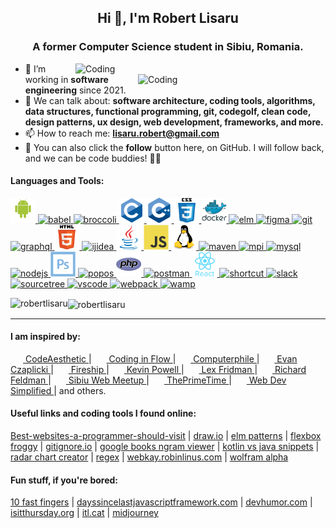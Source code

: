 <h2 align="center">Hi 👋, I'm Robert Lisaru</h2>
<h3 align="center">A former Computer Science student in Sibiu, Romania.</h3>
<img align="right" alt="Coding" width="400" src="https://camo.githubusercontent.com/a4c584bce1c41271485d28f92aaf9f581b3c88b68ca723b6edfd58b4ba988c2b/68747470733a2f2f63646e2e6472696262626c652e636f6d2f75736572732f313138373833362f73637265656e73686f74732f363533393432392f70726f6772616d65722e676966#gh-light-mode-only">
<img align="right" alt="Coding" width="300" src="https://camo.githubusercontent.com/128341413947128d0b5116d81999fb11bddb4ca69e02a813d559f8da1ffaf219/68747470733a2f2f646c2e6f70656e73656175736572646174612e636f6d2f63616368652f6f726967696e496d6167652f66696c65732f35323761393738336332386337303936323737336137336462373937656134642e6769662367682d6461726b2d6d6f64652d6f6e6c79#gh-dark-mode-only">

- 🔭 I’m working in **software engineering** since 2021.
- 🌱 We can talk about: **software architecture, coding tools, algorithms, data structures, functional programming, git, codegolf, clean code, design patterns, ux design, web development, frameworks, and more.**
- 📫 How to reach me: **lisaru.robert@gmail.com**
- 🦾 You can also click the **follow** button here, on GitHub. I will follow back, and we can be code buddies! 🦆🦆

<h4 align="left">Languages and Tools:</h4>
<p align="left"> 
<a href="https://developer.android.com" target="_blank" rel="noreferrer"> <img src="https://raw.githubusercontent.com/devicons/devicon/master/icons/android/android-original-wordmark.svg" alt="android" width="40" height="40"/> </a>
<a href="https://babeljs.io/" target="_blank" rel="noreferrer"> <img src="https://user-images.githubusercontent.com/3025322/87547253-bf050400-c6a2-11ea-950a-280311bc6cc8.png" alt="babel" width="40" height="40"/> </a> 
<a href="https://www.oligriffiths.com/broccolijs/" target="_blank" rel="noreferrer"> <img src="https://avatars.githubusercontent.com/u/6686448?s=200&v=4" alt="broccoli" width="40" height="40"/> </a> 
<a href="https://www.cprogramming.com/" target="_blank" rel="noreferrer"> <img src="https://raw.githubusercontent.com/devicons/devicon/master/icons/c/c-original.svg" alt="c" width="40" height="40"/> </a> 
<a href="https://www.w3schools.com/cpp/" target="_blank" rel="noreferrer"> <img src="https://raw.githubusercontent.com/devicons/devicon/master/icons/cplusplus/cplusplus-original.svg" alt="cplusplus" width="40" height="40"/> </a> 
<a href="https://www.w3schools.com/css/" target="_blank" rel="noreferrer"> <img src="https://raw.githubusercontent.com/devicons/devicon/master/icons/css3/css3-original-wordmark.svg" alt="css3" width="40" height="40"/> </a> 
<a href="https://www.docker.com/" target="_blank" rel="noreferrer"> <img src="https://raw.githubusercontent.com/devicons/devicon/master/icons/docker/docker-original-wordmark.svg" alt="docker" width="40" height="40"/> </a> 
<a href="https://elm-lang.org/" target="_blank" rel="noreferrer"> <img src="https://avatars.githubusercontent.com/u/20698192?s=200&v=4" alt="elm" width="40" height="40"/> </a> 
<a href="https://www.figma.com/" target="_blank" rel="noreferrer"> <img src="https://www.vectorlogo.zone/logos/figma/figma-icon.svg" alt="figma" width="40" height="40"/> </a> 
<a href="https://git-scm.com/" target="_blank" rel="noreferrer"> <img src="https://www.vectorlogo.zone/logos/git-scm/git-scm-icon.svg" alt="git" width="40" height="40"/> </a> 
<a href="https://graphql.org/" target="_blank" rel="noreferrer"> <img src="https://upload.wikimedia.org/wikipedia/commons/thumb/1/17/GraphQL_Logo.svg/800px-GraphQL_Logo.svg.png" alt="graphql" width="40" height="40"/> </a> 
<a href="https://www.w3.org/html/" target="_blank" rel="noreferrer"> <img src="https://raw.githubusercontent.com/devicons/devicon/master/icons/html5/html5-original-wordmark.svg" alt="html5" width="40" height="40"/> </a>
<a href="https://www.jetbrains.com/idea/" target="_blank" rel="noreferrer"> <img src="https://resources.jetbrains.com/storage/products/intellij-idea/img/meta/intellij-idea_logo_300x300.png" alt="ijidea" width="40" height="40"/> </a> 
<a href="https://www.java.com" target="_blank" rel="noreferrer"> <img src="https://raw.githubusercontent.com/devicons/devicon/master/icons/java/java-original.svg" alt="java" width="40" height="40"/> </a> 
<a href="https://developer.mozilla.org/en-US/docs/Web/JavaScript" target="_blank" rel="noreferrer"> <img src="https://raw.githubusercontent.com/devicons/devicon/master/icons/javascript/javascript-original.svg" alt="javascript" width="40" height="40"/> </a> 
<a href="https://www.linux.org/" target="_blank" rel="noreferrer"> <img src="https://raw.githubusercontent.com/devicons/devicon/master/icons/linux/linux-original.svg" alt="linux" width="40" height="40"/> </a> 
<a href="https://maven.apache.org/" target="_blank" rel="noreferrer"> <img src="https://cdn.fs.teachablecdn.com/L2rtxPaRxa4am1VtNegg" alt="maven" width="40" height="40"/> </a> 
<a href="https://www.open-mpi.org/" target="_blank" rel="noreferrer"> <img src="https://avatars.githubusercontent.com/u/2165682?s=280&v=4" alt="mpi" width="40" height="40"/> </a> 
<a href="https://www.mysql.com/" target="_blank" rel="noreferrer"> <img src="https://www.freepnglogos.com/uploads/logo-mysql-png/logo-mysql-mysql-logo-png-images-are-download-crazypng-21.png" alt="mysql" width="40" height="40"/> </a> 
<a href="https://nodejs.org" target="_blank" rel="noreferrer"> <img src="https://images.g2crowd.com/uploads/product/image/large_detail/large_detail_f0b606abb6d19089febc9faeeba5bc05/nodejs-development-services.png" alt="nodejs" width="40" height="40"/> </a> 
<a href="https://www.photoshop.com/en" target="_blank" rel="noreferrer"> <img src="https://raw.githubusercontent.com/devicons/devicon/master/icons/photoshop/photoshop-line.svg" alt="photoshop" width="40" height="40"/> </a> 
<a href="https://pop.system76.com/" target="_blank" rel="noreferrer"> <img src="https://pop.system76.com/icon-512.png" alt="popos" width="40" height="40"/> </a> 
<a href="https://www.php.net" target="_blank" rel="noreferrer"> <img src="https://raw.githubusercontent.com/devicons/devicon/master/icons/php/php-original.svg" alt="php" width="40" height="40"/> </a> 
<a href="https://postman.com" target="_blank" rel="noreferrer"> <img src="https://www.vectorlogo.zone/logos/getpostman/getpostman-icon.svg" alt="postman" width="40" height="40"/> </a> 
<a href="https://reactjs.org/" target="_blank" rel="noreferrer"> <img src="https://raw.githubusercontent.com/devicons/devicon/master/icons/react/react-original-wordmark.svg" alt="react" width="40" height="40"/> </a> 
<a href="https://www.shortcut.com/" target="_blank" rel="noreferrer"> <img src="https://theme.zdassets.com/theme_assets/574945/bb45339f1cb2fb6865949df0c8009ababaad3470.png" alt="shortcut" width="40" height="40"/> </a> 
<a href="https://slack.com/" target="_blank" rel="noreferrer"> <img src="https://upload.wikimedia.org/wikipedia/commons/thumb/d/d5/Slack_icon_2019.svg/2048px-Slack_icon_2019.svg.png" alt="slack" width="40" height="40"/> </a> 
<a href="https://www.sourcetreeapp.com/" target="_blank" rel="noreferrer"> <img src="https://dl2.macupdate.com/images/icons256/35643.png?time=1670568508" alt="sourcetree" width="40" height="40"/> </a> 
<a href="https://code.visualstudio.com/" target="_blank" rel="noreferrer"> <img src="https://upload.wikimedia.org/wikipedia/commons/thumb/9/9a/Visual_Studio_Code_1.35_icon.svg/2048px-Visual_Studio_Code_1.35_icon.svg.png" alt="vscode" width="40" height="40"/> </a>
<a href="https://webpack.js.org" target="_blank" rel="noreferrer"> <img src="https://webpack.js.org/icon-pwa-512x512.934507c816afbcdb.png" alt="webpack" width="40" height="40"/> </a>
<a href="https://www.wampserver.com/en/" target="_blank" rel="noreferrer"> <img src="https://upload.wikimedia.org/wikipedia/commons/4/4f/WampServer.png" alt="wamp" width="40" height="40"/> </a>
</p>


<p><img align="left" src="https://github-readme-stats.vercel.app/api/top-langs?username=robertlisaru&show_icons=true&locale=en&layout=compact" alt="robertlisaru" /></p>

<p><img align="center" src="https://github-readme-streak-stats.herokuapp.com/?user=robertlisaru&" alt="robertlisaru" /></p>

<hr>

<h4 align="left">I am inspired by:</h4>

 <a href="https://www.youtube.com/@CodeAesthetic" target="_blank" rel="noreferrer"> <img src="https://upload.wikimedia.org/wikipedia/commons/thumb/0/09/YouTube_full-color_icon_%282017%29.svg/1024px-YouTube_full-color_icon_%282017%29.svg.png" width="20" height="14"/> CodeAesthetic </a>
| <a href="https://www.youtube.com/@codinginflow" target="_blank" rel="noreferrer"> <img src="https://upload.wikimedia.org/wikipedia/commons/thumb/0/09/YouTube_full-color_icon_%282017%29.svg/1024px-YouTube_full-color_icon_%282017%29.svg.png" width="20" height="14"/> Coding in Flow </a>
| <a href="https://www.youtube.com/@Computerphile" target="_blank" rel="noreferrer"> <img src="https://upload.wikimedia.org/wikipedia/commons/thumb/0/09/YouTube_full-color_icon_%282017%29.svg/1024px-YouTube_full-color_icon_%282017%29.svg.png" width="20" height="14"/> Computerphile </a>
| <a href="https://www.youtube.com/watch?v=XpDsk374LDE" target="_blank" rel="noreferrer"> <img src="https://upload.wikimedia.org/wikipedia/commons/thumb/0/09/YouTube_full-color_icon_%282017%29.svg/1024px-YouTube_full-color_icon_%282017%29.svg.png" width="20" height="14"/> Evan Czaplicki </a>
| <a href="https://www.youtube.com/@Fireship" target="_blank" rel="noreferrer"> <img src="https://upload.wikimedia.org/wikipedia/commons/thumb/0/09/YouTube_full-color_icon_%282017%29.svg/1024px-YouTube_full-color_icon_%282017%29.svg.png" width="20" height="14"/> Fireship </a>
| <a href="https://www.youtube.com/@KevinPowell" target="_blank" rel="noreferrer"> <img src="https://upload.wikimedia.org/wikipedia/commons/thumb/0/09/YouTube_full-color_icon_%282017%29.svg/1024px-YouTube_full-color_icon_%282017%29.svg.png" width="20" height="14"/> Kevin Powell </a>
| <a href="https://www.youtube.com/@lexfridman" target="_blank" rel="noreferrer"> <img src="https://upload.wikimedia.org/wikipedia/commons/thumb/0/09/YouTube_full-color_icon_%282017%29.svg/1024px-YouTube_full-color_icon_%282017%29.svg.png" width="20" height="14"/> Lex Fridman </a>
| <a href="https://www.youtube.com/watch?v=DoA4Txr4GUs" target="_blank" rel="noreferrer"> <img src="https://upload.wikimedia.org/wikipedia/commons/thumb/0/09/YouTube_full-color_icon_%282017%29.svg/1024px-YouTube_full-color_icon_%282017%29.svg.png" width="20" height="14"/> Richard Feldman </a>
| <a href="https://www.youtube.com/@sibiuwebmeetup" target="_blank" rel="noreferrer"> <img src="https://upload.wikimedia.org/wikipedia/commons/thumb/0/09/YouTube_full-color_icon_%282017%29.svg/1024px-YouTube_full-color_icon_%282017%29.svg.png" width="20" height="14"/> Sibiu Web Meetup </a>
| <a href="https://www.youtube.com/@ThePrimeTimeagen" target="_blank" rel="noreferrer"> <img src="https://upload.wikimedia.org/wikipedia/commons/thumb/0/09/YouTube_full-color_icon_%282017%29.svg/1024px-YouTube_full-color_icon_%282017%29.svg.png" width="20" height="14"/> ThePrimeTime </a>
| <a href="https://www.youtube.com/@WebDevSimplified" target="_blank" rel="noreferrer"> <img src="https://upload.wikimedia.org/wikipedia/commons/thumb/0/09/YouTube_full-color_icon_%282017%29.svg/1024px-YouTube_full-color_icon_%282017%29.svg.png" width="20" height="14"/> Web Dev Simplified </a>
| and others.

<h4 align="left">Useful links and coding tools I found online:</h4>

[Best-websites-a-programmer-should-visit](https://github.com/sdmg15/Best-websites-a-programmer-should-visit)
| [draw.io](https://app.diagrams.net/)
| [elm patterns](https://sporto.github.io/elm-patterns/index.html)
| [flexbox froggy](https://flexboxfroggy.com/)
| [gitignore.io](https://www.gitignore.io)
| [google books ngram viewer](https://books.google.com/ngrams/graph?content=programmer%2Cmathematician&year_start=1800&year_end=2019&corpus=en-2019&smoothing=3)
| [kotlin vs java snippets](https://www.kotlinvsjava.com/)
| [radar chart creator](https://geographyfieldwork.com/RadarChartCreator.html)
| [regex](https://regex101.com/)
| [webkay.robinlinus.com](https://webkay.robinlinus.com/)
| [wolfram alpha](https://www.wolframalpha.com/)

<h4 align="left">Fun stuff, if you're bored:</h4>

[10 fast fingers](https://10fastfingers.com/typing-test/english)
| [dayssincelastjavascriptframework.com](https://dayssincelastjavascriptframework.com/)
| [devhumor.com](https://devhumor.com/)
| [isitthursday.org](http://isitthursday.org/)
| [itl.cat](https://www.itl.cat/)
| [midjourney](https://www.midjourney.com/showcase/recent/)
